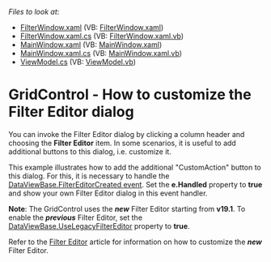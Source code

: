 <!-- default file list -->
*Files to look at*:

* [FilterWindow.xaml](./CS/FilterWindow.xaml) (VB: [FilterWindow.xaml](./VB/FilterWindow.xaml))
* [FilterWindow.xaml.cs](./CS/FilterWindow.xaml.cs) (VB: [FilterWindow.xaml.vb](./VB/FilterWindow.xaml.vb))
* [MainWindow.xaml](./CS/MainWindow.xaml) (VB: [MainWindow.xaml](./VB/MainWindow.xaml))
* [MainWindow.xaml.cs](./CS/MainWindow.xaml.cs) (VB: [MainWindow.xaml.vb](./VB/MainWindow.xaml.vb))
* [ViewModel.cs](./CS/ViewModel.cs) (VB: [ViewModel.vb](./VB/ViewModel.vb))
<!-- default file list end -->
# GridControl - How to customize the Filter Editor dialog


You can invoke the Filter Editor dialog by clicking a column header and choosing the **Filter Editor** item. In some scenarios, it is useful to add additional buttons to this dialog, i.e. customize it.

This example illustrates how to add the additional "CustomAction" button to this dialog. For this, it is necessary to handle the <a href="http://documentation.devexpress.com/#WPF/DevExpressXpfGridDataViewBase_FilterEditorCreatedtopic"><u>DataViewBase.FilterEditorCreated event</u></a>.  Set the **e.Handled** property to **true** and show your own Filter Editor dialog in this event handler.

**Note**: The GridControl uses the ***new*** Filter Editor starting from **v19.1**. To enable the ***previous*** Filter Editor, set the [DataViewBase.UseLegacyFilterEditor](https://docs.devexpress.com/WPF/DevExpress.Xpf.Grid.DataViewBase.UseLegacyFilterEditor) property to **true**. 

Refer to the [Filter Editor](https://docs.devexpress.com/WPF/7788/controls-and-libraries/data-grid/filtering-and-searching/filter-editor) article for information on how to customize the ***new*** Filter Editor.
